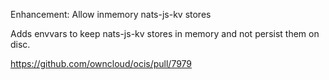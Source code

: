 Enhancement: Allow inmemory nats-js-kv stores

Adds envvars to keep nats-js-kv stores in memory and not persist them on disc.

https://github.com/owncloud/ocis/pull/7979
